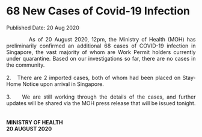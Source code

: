 <html>
    <meta http-equiv="Content-Type" content="text/html; charset=utf-8"/>
    <meta charset="utf-8"/>
    <title>68 New Cases of Covid-19 Infection</title>
    <body><h1>68 New Cases of Covid-19 Infection</h1>
    <p>Published Date: 20 Aug 2020</p> <p style="text-align: justify;">&nbsp; &nbsp; &nbsp; &nbsp; &nbsp;As of 20 August 2020, 12pm, the Ministry of Health (MOH) has preliminarily confirmed an additional 68 cases of COVID-19 infection in Singapore, the vast majority of whom are Work Permit holders currently under quarantine. Based on our investigations so far, there are no cases in the community.<br><br>2.&nbsp; &nbsp;There are 2 imported cases, both of whom had been placed on Stay-Home Notice upon arrival in Singapore.<br><br>3.&nbsp; &nbsp; We are still working through the details of the cases, and further updates will be shared via the MOH press release that will be issued tonight.<br><br><br><strong>MINISTRY OF HEALTH<br>20 AUGUST 2020</strong></p><p style="text-align: justify;"><span style="font-family: Arial; font-size: 14px;"></span></p></body>
</html>